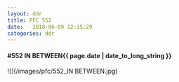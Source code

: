 ```yaml
---
layout: ddr
title: PFC 552
date:   2018-06-09 12:35:29
categories: ddr
---
```


#### **#552** IN BETWEEN<span class="pull-right">{{ page.date | date_to_long_string }}</span>
![](/images/pfc/552_IN BETWEEN.jpg)
